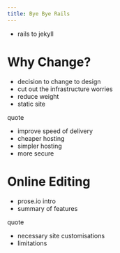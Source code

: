 ```yaml
---
title: Bye Bye Rails
---
```


- rails to jekyll

# Why Change?

- decision to change to design
- cut out the infrastructure worries
- reduce weight 
- static site

quote

- improve speed of delivery
- cheaper hosting
- simpler hosting
- more secure

# Online Editing

- prose.io intro
- summary of features

quote

- necessary site customisations
- limitations
